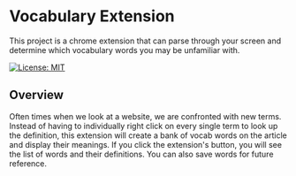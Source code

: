 # Vocabulary Extension

This project is a chrome extension that can parse through your screen and determine which vocabulary words you may be unfamiliar with.

[![License: MIT](https://img.shields.io/badge/License-MIT-yellow.svg)](https://opensource.org/licenses/MIT)

## Overview

Often times when we look at a website, we are confronted with new terms. Instead of having to individually right click on every single term to look up the definition, this extension will create a bank of vocab words on the article and display their meanings. If you click the extension's button, you will see the list of words and their definitions. You can also save words for future reference.
